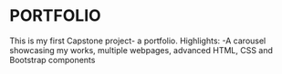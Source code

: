 # PORTFOLIO
This is my first Capstone project- a portfolio. Highlights: -A carousel showcasing my works, multiple webpages, advanced HTML, CSS and Bootstrap components 
